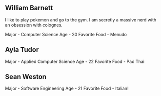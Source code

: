 ## William Barnett
I like to play pokemon and go to the gym. I am secretly a massive nerd with an obsession with colognes.

Major - Computer Science
Age - 20
Favorite Food - Menudo

## Ayla Tudor
Major - Applied Computer Science
Age - 22 
Favorite Food - Pad Thai 

## Sean Weston
Major - Software Engineering
Age - 21
Favorite Food - Italian!
